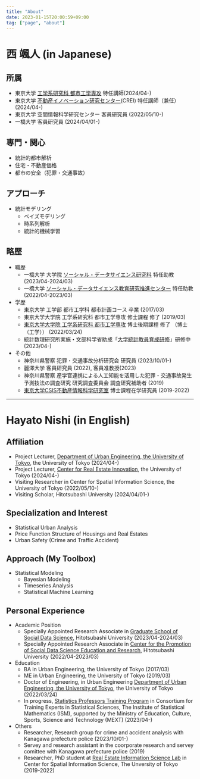 ```yaml
---
title: "About"
date: 2023-01-15T20:00:59+09:00
tag: ["page", "about"]
---
```


# 西 颯人 (in Japanese)

## 所属

- 東京大学 [工学系研究科 都市工学専攻][1] 特任講師(2024/04-)
- 東京大学 [不動産イノベーション研究センター][crei](CREI) 特任講師（兼任）(2024/04-)
- 東京大学 空間情報科学研究センター 客員研究員 (2022/05/10-)
- 一橋大学 客員研究員 (2024/04/01-)

## 専門・関心

- 統計的都市解析
- 住宅・不動産価格
- 都市の安全（犯罪・交通事故）

## アプローチ

- 統計モデリング
    - ベイズモデリング
    - 時系列解析
    - 統計的機械学習

## 略歴

- 職歴
    - 一橋大学 大学院 [ソーシャル・データサイエンス研究科][3] 特任助教 (2023/04-2024/03)
    - 一橋大学 [ソーシャル・データサイエンス教育研究推進センター][3] 特任助教 (2022/04-2023/03)
- 学歴
    - 東京大学 工学部 都市工学科 都市計画コース 卒業 (2017/03)
    - 東京大学大学院 工学系研究科 都市工学専攻 修士課程 修了 (2019/03)
    - [東京大学大学院 工学系研究科 都市工学専攻][1] 博士後期課程 修了 （博士（工学）） (2022/03/24)
    - 統計数理研究所実施・文部科学省助成「[大学統計教員育成研修][ism_training]」研修中 (2023/04-)
- その他
    - 神奈川県警察 犯罪・交通事故分析研究会 研究員 (2023/10/01-)
    - 麗澤大学 客員研究員 (2022), 客員准教授(2023)
    - 神奈川県警察 産学官連携による人工知能を活用した犯罪・交通事故発生予測技法の調査研究 研究調査委員会 調査研究補助者 (2019)
    - [東京大学CSIS不動産情報科学研究室][2] 博士課程在学研究員 (2019-2022)

----

# Hayato Nishi (in English)

## Affiliation
- Project Lecturer, [Department of Urban Engineering, the University of Tokyo][1], the University of Tokyo (2024/04-)
- Project Lecturer, [Center for Real Estate Innovation][crei], the University of Tokyo (2024/04-)
- Visiting Researcher in Center for Spatial Information Science, the University of Tokyo (2022/05/10-)
- Visiting Scholar, Hitotsubashi University (2024/04/01-)

## Specialization and Interest

- Statistical Urban Analysis
- Price Function Structure of Housings and Real Estates
- Urban Safety (Crime and Traffic Accident)

## Approach (My Toolbox)

- Statistical Modeling
    - Bayesian Modeling
    - Timeseries Analysis
    - Statistical Machine Learning

## Personal Experience

- Academic Position
    - Specially Appointed Research Associate in [Graduate School of Social Data Science][3], Hitotsubashi University (2023/04-2024/03)
    - Specially Appointed Research Associate in [Center for the Promotion of Social Data Science Education and Research][3], Hitotsubashi University (2022/04-2023/03)
- Education
    - BA in Urban Engineering, the University of Tokyo (2017/03)
    - ME in Urban Engineering, the University of Tokyo (2019/03)
    - Doctor of Engineering, in Urban Engineering [Department of Urban Engineering, the University of Tokyo][1], the University of Tokyo (2022/03/24)
    - In progress, [Statistics Professors Training Program][ism_training_en] in Consortium for Training Experts in Statistical Sciences, The Institute of Statistical Mathematics (ISM), supported by  the Ministry of Education, Culture, Sports, Science and Technology (MEXT) (2023/04-)
- Others
    - Researcher, Research group for crime and accident analysis with Kanagawa prefecture police (2023/10/01-)
    - Servey and research assistant in the coorporate research and servey comittee with Kanagawa prefecture police (2019)
    - Researcher, PhD student at [Real Estate Information Science Lab][2] in Center for Spatial Information Science, The Unversity of Tokyo (2019-2022)


[1]:http://www.due.t.u-tokyo.ac.jp
[2]:https://shmzlab.jp/main/
[3]:https://www.sds.hit-u.ac.jp/
[crei]:[https://www.crei.e.u-tokyo.ac.jp/]
[ism_training]:https://stat-expert.ism.ac.jp/training/outline03/
[ism_training_en]:https://stat-expert.ism.ac.jp/en/
